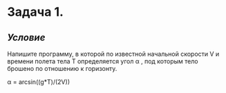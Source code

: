 # **Задача 1.**


## *Условие*

Напишите программу, в которой по известной начальной
скорости V и времени полета тела T определяется угол α , под которым
тело брошено по отношению к горизонту.

α = arcsin((g*T)/(2V))
